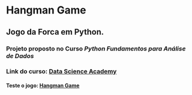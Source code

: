 # Hangman Game

## Jogo da Forca em Python.

### Projeto proposto no Curso *Python Fundamentos para Análise de Dados*
### Link do curso: [Data Science Academy](https://www.datascienceacademy.com.br/course?courseid=python-fundamentos)

#### Teste o jogo: [Hangman Game](https://hangman.phdfreitas.repl.run/)